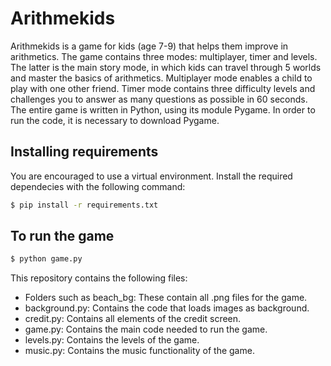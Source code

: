 # Arithmekids
Arithmekids is a game for kids (age 7-9) that helps them improve in arithmetics. 
The game contains three modes: multiplayer, timer and levels. 
The latter is the main story mode, in which kids can travel through 5 worlds and master the basics of arithmetics.
Multiplayer mode enables a child to play with one other friend. 
Timer mode contains three difficulty levels and challenges you to answer as many questions as possible in 60 seconds.
The entire game is written in Python, using its module Pygame. In order to run the code, it is necessary to download Pygame.

## Installing requirements
You are encouraged to use a virtual environment. Install the required dependecies with the following command:
```bash
$ pip install -r requirements.txt
```

## To run the game
```bash
$ python game.py
```

This repository contains the following files:
- Folders such as beach_bg: These contain all .png files for the game.
- background.py: Contains the code that loads images as background.
- credit.py: Contains all elements of the credit screen.
- game.py: Contains the main code needed to run the game.
- levels.py: Contains the levels of the game.
- music.py: Contains the music functionality of the game.
